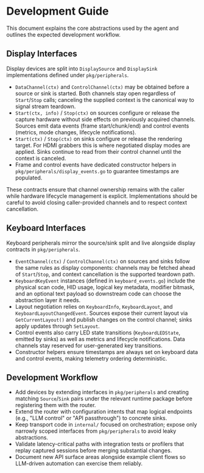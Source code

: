 # Development Guide

This document explains the core abstractions used by the agent and outlines the
expected development workflow.

## Display Interfaces

Display devices are split into `DisplaySource` and `DisplaySink` implementations
defined under `pkg/peripherals`.

- `DataChannel(ctx)` and `ControlChannel(ctx)` may be obtained before a source or
  sink is started. Both channels stay open regardless of `Start`/`Stop` calls;
  canceling the supplied context is the canonical way to signal stream teardown.
- `Start(ctx, info)` / `Stop(ctx)` on sources configure or release the capture
  hardware without side effects on previously acquired channels. Sources emit
  data events (frame start/chunk/end) and control events (metrics, mode changes,
  lifecycle notifications).
- `Start(ctx)` / `Stop(ctx)` on sinks configure or release the rendering target.
  For HDMI grabbers this is where negotiated display modes are applied. Sinks
  continue to read from their control channel until the context is canceled.
- Frame and control events have dedicated constructor helpers in
  `pkg/peripherals/display_events.go` to guarantee timestamps are populated.

These contracts ensure that channel ownership remains with the caller while
hardware lifecycle management is explicit. Implementations should be careful to
avoid closing caller-provided channels and to respect context cancellation.

## Keyboard Interfaces

Keyboard peripherals mirror the source/sink split and live alongside display
contracts in `pkg/peripherals`.

- `EventChannel(ctx)` / `ControlChannel(ctx)` on sources and sinks follow the
  same rules as display components: channels may be fetched ahead of
  `Start`/`Stop`, and context cancellation is the supported teardown path.
- `KeyboardKeyEvent` instances (defined in `keyboard_events.go`) include the
  physical scan code, HID usage, logical key metadata, modifier bitmask, and an
  optional text payload so downstream code can choose the abstraction layer it
  needs.
- Layout negotiation relies on `KeyboardInfo`, `KeyboardLayout`, and
  `KeyboardLayoutChangedEvent`. Sources expose their current layout via
  `GetCurrentLayout()` and publish changes on the control channel; sinks apply
  updates through `SetLayout`.
- Control events also carry LED state transitions (`KeyboardLEDState`, emitted
  by sinks) as well as metrics and lifecycle notifications. Data channels stay
  reserved for user-generated key transitions.
- Constructor helpers ensure timestamps are always set on keyboard data and
  control events, making telemetry ordering deterministic.

## Development Workflow

- Add devices by extending interfaces in `pkg/peripherals` and creating matching
  `Source`/`Sink` pairs under the relevant runtime package before registering
  them with the router.
- Extend the router with configuration intents that map logical endpoints (e.g.,
  "LLM control" or "API passthrough") to concrete sinks.
- Keep transport code in `internal/` focused on orchestration; expose only
  narrowly scoped interfaces from `pkg/peripherals` to avoid leaky abstractions.
- Validate latency-critical paths with integration tests or profilers that
  replay captured sessions before merging substantial changes.
- Document new API surface areas alongside example client flows so LLM-driven
  automation can exercise them reliably.
